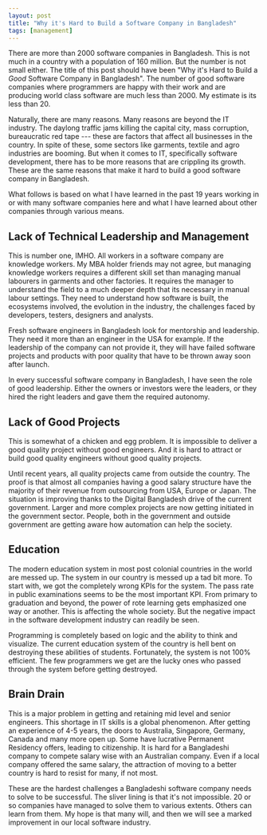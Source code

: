 ```yaml
---
layout: post
title: "Why it's Hard to Build a Software Company in Bangladesh"
tags: [management]
---
```


There are more than 2000 software companies in Bangladesh. This is not much in a country with a population of 160 million. But the number is not small either. The title of this post should have been "Why it's Hard to Build a _Good_ Software Company in Bangladesh". The number of good software companies where programmers are happy with their work and are producing world class software are much less than 2000. My estimate is its less than 20.

Naturally, there are many reasons. Many reasons are beyond the IT industry. The daylong traffic jams killing the capital city, mass corruption, bureaucratic red tape --- these are factors that affect all businesses in the country. In spite of these, some sectors like garments, textile and agro industries are booming. But when it comes to IT, specifically software development, there has to be more reasons that are crippling its growth. These are the same reasons that make it hard to build a good software company in Bangladesh.

What follows is based on what I have learned in the past 19 years working in or with many software companies here and what I have learned about other companies through various means.

## Lack of Technical Leadership and Management

This is number one, IMHO. All workers in a software company are knowledge workers. My MBA holder friends may not agree, but managing knowledge workers requires a different skill set than managing manual labourers in garments and other factories. It requires the manager to understand the field to a much deeper depth that its necessary in manual labour settings. They need to understand how software is built, the ecosystems involved, the evolution in the industry, the challenges faced by developers, testers, designers and analysts.

Fresh software engineers in Bangladesh look for mentorship and leadership. They need it more than an engineer in the USA for example. If the leadership of the company can not provide it, they will have failed software projects and products with poor quality that have to be thrown away soon after launch.

In every successful software company in Bangladesh, I have seen the role of good leadership. Either the owners or investors were the leaders, or they hired the right leaders and gave them the required autonomy.

## Lack of Good Projects

This is somewhat of a chicken and egg problem. It is impossible to deliver a good quality project without good engineers. And it is hard to attract or build good quality engineers without good quality projects.

Until recent years, all quality projects came from outside the country. The proof is that almost all companies having a good salary structure have the majority of their revenue from outsourcing from USA, Europe or Japan. The situation is improving thanks to the Digital Bangladesh drive of the current government. Larger and more complex projects are now getting initiated in the government sector. People, both in the government and outside government are getting aware how automation can help the society.

## Education

The modern education system in most post colonial countries in the world are messed up. The system in our country is messed up a tad bit more. To start with, we got the completely wrong KPIs for the system. The pass rate in public examinations seems to be the most important KPI. From primary to graduation and beyond, the power of rote learning gets emphasized one way or another. This is affecting the whole society. But the negative impact in the software development industry can readily be seen.

Programming is completely based on logic and the ability to think and visualize. The current education system of the country is hell bent on destroying these abilities of students. Fortunately, the system is not 100% efficient. The few programmers we get are the lucky ones who passed through the system before getting destroyed.

## Brain Drain

This is a major problem in getting and retaining mid level and senior engineers. This shortage in IT skills is a global phenomenon. After getting an experience of 4-5 years, the doors to Australia, Singapore, Germany, Canada and many more open up. Some have lucrative Permanent Residency offers, leading to citizenship. It is hard for a Bangladeshi company to compete salary wise with an Australian company. Even if a local company offered the same salary, the attraction of moving to a  better country is hard to resist for many, if not most.

These are the hardest challenges a Bangladeshi software company needs to solve to be successful. The sliver lining is that it's not impossible. 20 or so companies have managed to solve them to various extents. Others can learn from them. My hope is that many will, and then we will see a marked improvement in our local software industry.



